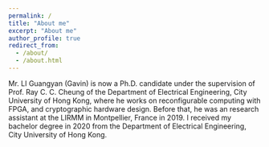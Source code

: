 ```yaml
---
permalink: /
title: "About me"
excerpt: "About me"
author_profile: true
redirect_from: 
  - /about/
  - /about.html
---
```


Mr. LI Guangyan (Gavin) is now a Ph.D. candidate under the supervision of Prof. Ray C. C. Cheung of the Department of Electrical Engineering, City University of Hong Kong, where he works on reconfigurable computing with FPGA, and cryptographic hardware design. Before that, he was an research assistant at the LIRMM in Montpellier, France in 2019. I received my bachelor degree in 2020 from the Department of Electrical Engineering, City University of Hong Kong.